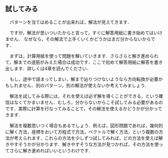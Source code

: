 ## 試してみる
　パターンを当てはめることが出来れば，解法が見えてきます．

　ですが，解法が思いついたからと言って，すぐに解答用紙に書き始めてはいけません．
なぜなら，その解法で上手くいくかどうかはまだ分からないからです．

　まずは，計算用紙を使って問題を解いていきます．さらさらと解き進められて，解までの道筋がみえた場合は成功です．ここで初めて解答用紙に解答を書き出します．詳しくは4章を読んでください．

　もし，途中で詰まってしまい，解まで辿りつけないようなら方向転換が必要かもしれません．別のパターン，別の解法が使えないか考えてみましょう．


　解法を試してみる際には，それを使えば必ず解を導くことができる，という確信はなくてかまいません．むしろ，分からないからこそ試してみる必要があるのです．実際に計算を行なってみることで，その解法を使えるかどうかが分かってきます．

　解法を複数思いつく場合もあるでしょう．例えば，図形問題であれば，幾何的に解く方法，座標をおいて方程式で方法，ベクトルで解く方法，という複数の方法が考えられます．これらの方法を少しずつ試してみれば，どの方法を使えば解きやすそうかが分かります．解きやすそうな方法が見つかれば，その方法を使ってさらに解き進めればいいというわけです．
